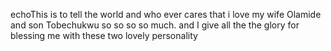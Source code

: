  echoT h i s   i s   t o   t e l l   t h e   w o r l d   a n d   w h o   e v e r   c a r e s   t h a t   i   l o v e   m y   w i f e   O l a m i d e   a n d   s o n   T o b e c h u k w u   s o   s o   s o   s o   m u c h .   a n d   I   g i v e   a l l   t h e   t h e   g l o r y   f o r   b l e s s i n g   m e   w i t h   t h e s e   t w o   l o v e l y   p e r s o n a l i t y 
 
 
